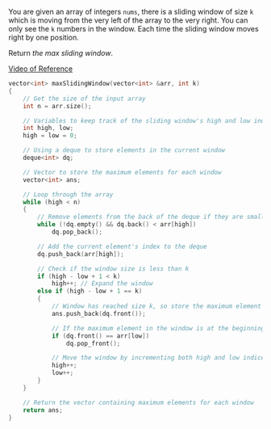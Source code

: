 You are given an array of integers `nums`, there is a sliding window of size `k` which is moving from the very left of the array to the very right. You can only see the `k` numbers in the window. Each time the sliding window moves right by one position.

Return _the max sliding window_.

[Video of Reference](https://youtu.be/xFJXtB5vSmM)

```cpp
vector<int> maxSlidingWindow(vector<int> &arr, int k)
{
    // Get the size of the input array
    int n = arr.size();

    // Variables to keep track of the sliding window's high and low indices
    int high, low;
    high = low = 0;

    // Using a deque to store elements in the current window
    deque<int> dq;

    // Vector to store the maximum elements for each window
    vector<int> ans;

    // Loop through the array
    while (high < n)
    {
        // Remove elements from the back of the deque if they are smaller than the current element
        while (!dq.empty() && dq.back() < arr[high])
            dq.pop_back();

        // Add the current element's index to the deque
        dq.push_back(arr[high]);

        // Check if the window size is less than k
        if (high - low + 1 < k)
            high++; // Expand the window
        else if (high - low + 1 == k)
        {
            // Window has reached size k, so store the maximum element in the window
            ans.push_back(dq.front());

            // If the maximum element in the window is at the beginning, remove it from the deque
            if (dq.front() == arr[low])
                dq.pop_front();

            // Move the window by incrementing both high and low indices
            high++;
            low++;
        }
    }

    // Return the vector containing maximum elements for each window
    return ans;
}
```